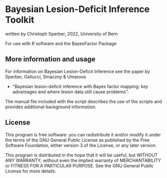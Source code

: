 # Bayesian Lesion-Deficit Inference Toolkit
written by Christoph Sperber, 2022, University of Bern

For use with R software and the BayesFactor Package

## More information and usage
For information on Bayesian Lesion-Deficit Inference see the paper by Sperber, Gallucci, Smaczny & Umarova 
- “Bayesian lesion-deficit inference with Bayes factor mapping: key advantages and where lesion data still cause problems”.

The manual file included with the script describes the use of the scripts and provides additional background information. 

## License

This program is free software: you can redistribute it and/or modify
it under the terms of the GNU General Public License as published by
the Free Software Foundation, either version 3 of the License, or
any later version.

This program is distributed in the hope that it will be useful,
but WITHOUT ANY WARRANTY; without even the implied warranty of
MERCHANTABILITY or FITNESS FOR A PARTICULAR PURPOSE.  See the
GNU General Public License for more details.
